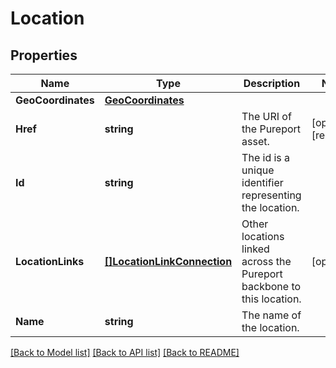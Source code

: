 # Location

## Properties

Name | Type | Description | Notes
------------ | ------------- | ------------- | -------------
**GeoCoordinates** | [**GeoCoordinates**](GeoCoordinates.md) |  | 
**Href** | **string** | The URI of the Pureport asset. | [optional] [readonly] 
**Id** | **string** | The id is a unique identifier representing the location. | 
**LocationLinks** | [**[]LocationLinkConnection**](LocationLinkConnection.md) | Other locations linked across the Pureport backbone to this location. | [optional] 
**Name** | **string** | The name of the location. | 

[[Back to Model list]](../README.md#documentation-for-models) [[Back to API list]](../README.md#documentation-for-api-endpoints) [[Back to README]](../README.md)


